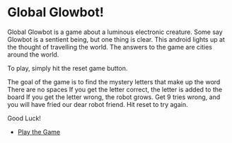 # Global Glowbot!

Global Glowbot is a game about a luminous electronic creature. Some say Glowbot is a sentient being, but one thing is clear. This android lights up at the thought of travelling the world. The answers to the game are cities around the world.


To play, simply hit the reset game button. 

The goal of the game is to find the mystery letters that make up the word
There are no spaces
If you get the letter correct, the letter is added to the board
If you get the letter wrong, the robot grows. 
Get 9 tries wrong, and you will have fried our dear robot friend.
Hit reset to try again.

Good Luck!

- [Play the Game](https://github.com/aggreydevs/globalglowbot/index.html)



